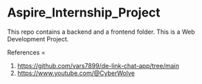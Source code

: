 # Aspire_Internship_Project
This repo contains a backend and a frontend folder. This is a Web Development Project. 

References =
1) https://github.com/vars7899/de-link-chat-app/tree/main
2) https://www.youtube.com/@CyberWolve
